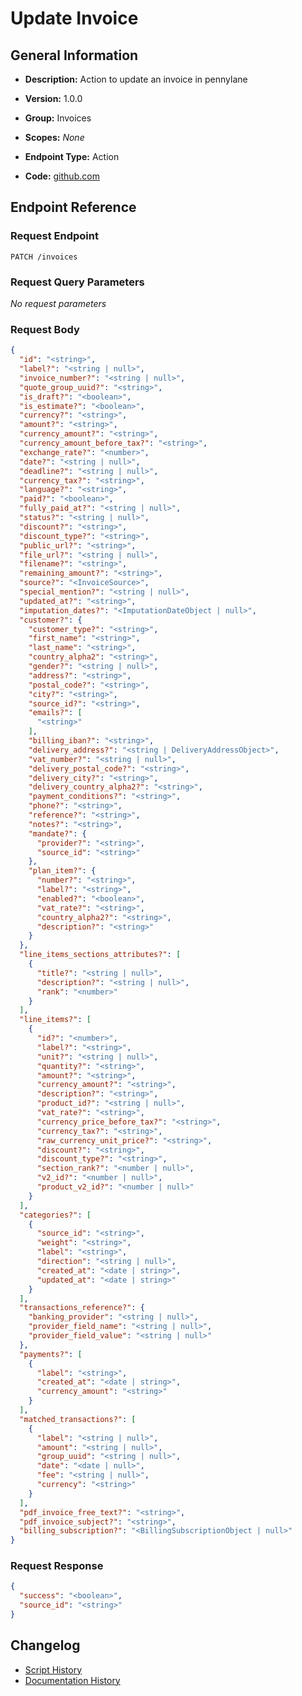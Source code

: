 <!-- BEGIN GENERATED CONTENT -->
# Update Invoice

## General Information

- **Description:** Action to update an invoice in pennylane

- **Version:** 1.0.0
- **Group:** Invoices
- **Scopes:** _None_
- **Endpoint Type:** Action
- **Code:** [github.com](https://github.com/NangoHQ/integration-templates/tree/main/integrations/pennylane/actions/update-invoice.ts)


## Endpoint Reference

### Request Endpoint

`PATCH /invoices`

### Request Query Parameters

_No request parameters_

### Request Body

```json
{
  "id": "<string>",
  "label?": "<string | null>",
  "invoice_number?": "<string | null>",
  "quote_group_uuid?": "<string>",
  "is_draft?": "<boolean>",
  "is_estimate?": "<boolean>",
  "currency?": "<string>",
  "amount?": "<string>",
  "currency_amount?": "<string>",
  "currency_amount_before_tax?": "<string>",
  "exchange_rate?": "<number>",
  "date?": "<string | null>",
  "deadline?": "<string | null>",
  "currency_tax?": "<string>",
  "language?": "<string>",
  "paid?": "<boolean>",
  "fully_paid_at?": "<string | null>",
  "status?": "<string | null>",
  "discount?": "<string>",
  "discount_type?": "<string>",
  "public_url?": "<string>",
  "file_url?": "<string | null>",
  "filename?": "<string>",
  "remaining_amount?": "<string>",
  "source?": "<InvoiceSource>",
  "special_mention?": "<string | null>",
  "updated_at?": "<string>",
  "imputation_dates?": "<ImputationDateObject | null>",
  "customer?": {
    "customer_type?": "<string>",
    "first_name": "<string>",
    "last_name": "<string>",
    "country_alpha2": "<string>",
    "gender?": "<string | null>",
    "address?": "<string>",
    "postal_code?": "<string>",
    "city?": "<string>",
    "source_id?": "<string>",
    "emails?": [
      "<string>"
    ],
    "billing_iban?": "<string>",
    "delivery_address?": "<string | DeliveryAddressObject>",
    "vat_number?": "<string | null>",
    "delivery_postal_code?": "<string>",
    "delivery_city?": "<string>",
    "delivery_country_alpha2?": "<string>",
    "payment_conditions?": "<string>",
    "phone?": "<string>",
    "reference?": "<string>",
    "notes?": "<string>",
    "mandate?": {
      "provider?": "<string>",
      "source_id": "<string>"
    },
    "plan_item?": {
      "number?": "<string>",
      "label?": "<string>",
      "enabled?": "<boolean>",
      "vat_rate?": "<string>",
      "country_alpha2?": "<string>",
      "description?": "<string>"
    }
  },
  "line_items_sections_attributes?": [
    {
      "title?": "<string | null>",
      "description?": "<string | null>",
      "rank": "<number>"
    }
  ],
  "line_items?": [
    {
      "id?": "<number>",
      "label?": "<string>",
      "unit?": "<string | null>",
      "quantity?": "<string>",
      "amount?": "<string>",
      "currency_amount?": "<string>",
      "description?": "<string>",
      "product_id?": "<string | null>",
      "vat_rate?": "<string>",
      "currency_price_before_tax?": "<string>",
      "currency_tax?": "<string>",
      "raw_currency_unit_price?": "<string>",
      "discount?": "<string>",
      "discount_type?": "<string>",
      "section_rank?": "<number | null>",
      "v2_id?": "<number | null>",
      "product_v2_id?": "<number | null>"
    }
  ],
  "categories?": [
    {
      "source_id": "<string>",
      "weight": "<string>",
      "label": "<string>",
      "direction": "<string | null>",
      "created_at": "<date | string>",
      "updated_at": "<date | string>"
    }
  ],
  "transactions_reference?": {
    "banking_provider": "<string | null>",
    "provider_field_name": "<string | null>",
    "provider_field_value": "<string | null>"
  },
  "payments?": [
    {
      "label": "<string>",
      "created_at": "<date | string>",
      "currency_amount": "<string>"
    }
  ],
  "matched_transactions?": [
    {
      "label": "<string | null>",
      "amount": "<string | null>",
      "group_uuid": "<string | null>",
      "date": "<date | null>",
      "fee": "<string | null>",
      "currency": "<string>"
    }
  ],
  "pdf_invoice_free_text?": "<string>",
  "pdf_invoice_subject?": "<string>",
  "billing_subscription?": "<BillingSubscriptionObject | null>"
}
```

### Request Response

```json
{
  "success": "<boolean>",
  "source_id": "<string>"
}
```

## Changelog

- [Script History](https://github.com/NangoHQ/integration-templates/commits/main/integrations/pennylane/actions/update-invoice.ts)
- [Documentation History](https://github.com/NangoHQ/integration-templates/commits/main/integrations/pennylane/actions/update-invoice.md)

<!-- END  GENERATED CONTENT -->

